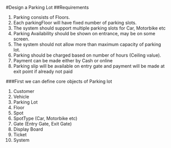 #Design a Parking Lot
##Requirements
 1. Parking consists of Floors.
 2. Each parkingFloor will have fixed number of parking slots.
 3. The system should support multiple parking slots for Car, Motorbike etc
 4. Parking Availability should be shown on entrance, may be on some screen.
 5. The system should not allow more than maximum capacity of parking lot.
 6. Parking should be charged based on number of hours (Ceiling value).
 7. Payment can be made either by Cash or online
 8. Parking slip will be available on entry gate and payment will be made at exit point if already not paid
 
 
 ###First we can define core objects of Parking lot
  1. Customer
  2. Vehicle
  3. Parking Lot
  4. Floor
  5. Spot
  6. SpotType (Car, Motorbike etc)
  7. Gate (Entry Gate, Exit Gate)
  8. Display Board
  9. Ticket
  10. System 